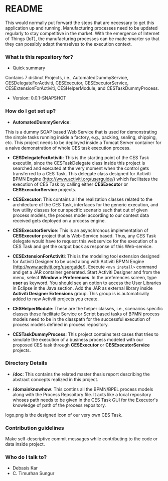 # README #

This would normally put forward the steps that are necessary to get this application up and running. Manufacturing processes need to be updated regularly to stay competitive in the market. With the emergence of Internet of Things (IoT), the manufacturing processes can be made smarter so that they can possibly adapt themselves to the execution context.

### What is this repository for? ###

* Quick summary

Contains 7 distinct Projects, i.e., AutomatedDummyService, CESDelegateForActiviti, CESExecutor, CESExecutorService, CESExtensionForActiviti, CESHelperModule, and CESTaskDummyProcess.

* Version: 0.0.1-SNAPSHOT

### How do I get set up? ###

* **AutomatedDummyService**:

This is a dummy SOAP based Web Service that is used for demonstrating the simple tasks running inside a factory, e.g., packing, sealing, shipping, etc. This project 
needs to be deployed inside a Tomcat Server container for a naive demonstration of whole CES task execution process.

* **CESDelegateForActiviti**: This is the starting point of the CES Task executiin, since the CESTaskDelegate class inside this project is searched and executed at the very moment
when the control gets transferred to a CES Task. This delegate class designed for Activiti BPMN Engine (http://www.activiti.org/userguide/) which facilitates the execution of CES Task by calling either **CESExecutor** or 
**CESExecutorService** projects.

* **CESExecutor**: This contains all the realization classes related to the architecture of the CES Task, interfaces for the generic execution, and few utility classes for our specific scenario
such that out of given process models, the process model according to our context data received gets deployed on a process engine.

* **CESExecutorService**: This is an asynchronous implementation of **CESExecutor** project that is Web-Service based. Thus, any CES Task delegate would have to request this webservice for the execution of a CES Task and get
the output back as response of this Web-service.

* **CESExtensionForActiviti**: This is the modeling tool extension designed for Activiti Designer to be used along with Activiti BPMN Engine (http://www.activiti.org/userguide/).
Execute `<mvn install>` command and get a JAR container generated. Start Activiti Designer and from the menu, select **Window > Preferences**.
In the preferences screen, type **user** as keyword. You should see an option to access the User Libraries in Eclipse in the Java section.
Add the JAR as external library inside **Activiti Designer Extensions** group. This group is is automatically added to new Activiti projects you create. 

* **CESHelperModule**: These are the helper classes, i.e., scenarios specific classes those facilitate Service or Script based tasks of BPMN process models need to be in the classpath for the successful execution
of process models defined in process repository.

* **CESTaskDummyProcess**: This project contains test cases that tries to simulate the execution of a business process modeled with our proposed CES task through **CESExecutor** or 
**CESExecutorService** projects.

### Directory Details ###

* **/doc**: This contains the related master thesis report describing the abstract concepts realized in this project.

* **/domainknowhow**: This contins all the BPMN/BPEL process models along with the Process Repsoitory file. It acts like a local repository whoses path needs to be given in the CES Task
GUI for the Executor's knowledge of path of the process repository.

logo.png is the designed icon of our very own CES Task.

### Contribution guidelines ###
Make self-descriptive commit messages while contributing to the code or data inside project.

### Who do I talk to? ###

* Debasis Kar
* C. Timurhan Sungur
